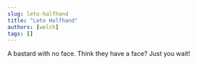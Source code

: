 ```yaml
---
slug: leto-halfhand
title: "Leto Halfhand"
authors: [welch]
tags: []
---
```


A bastard with no face. Think they have a face? Just you wait!
